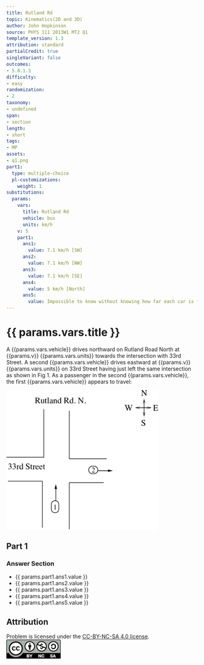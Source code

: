 ```yaml
---
title: Rutland Rd
topic: Kinematics(2D and 3D)
author: John Hopkinson
source: PHYS 111 2013W1 MT2 Q1
template_version: 1.3
attribution: standard
partialCredit: true
singleVariant: false
outcomes:
- 5.8.1.3
difficulty:
- easy
randomization:
- 2
taxonomy:
- undefined
span:
- section
length:
- short
tags:
- MP
assets:
- q1.png
part1:
  type: multiple-choice
  pl-customizations:
    weight: 1
substitutions:
  params:
    vars:
      title: Rutland Rd
      vehicle: bus
      units: km/h
    v: 5
    part1:
      ans1:
        value: 7.1 km/h [SW]
      ans2:
        value: 7.1 km/h [NW]
      ans3:
        value: 7.1 km/h [SE]
      ans4:
        value: 5 km/h [North]
      ans5:
        value: Impossible to know without knowing how far each car is from the intersection.
---
```

# {{ params.vars.title }}
A {{params.vars.vehicle}} drives northward on Rutland Road North at {{params.v}} {{params.vars.units}} towards the intersection with 33rd Street.
A second {{params.vars.vehicle}} drives eastward at {{params.v}} {{params.vars.units}} on 33rd Street having just left the same intersection as shown in Fig 1.
As a passenger in the second {{params.vars.vehicle}}, the first {{params.vars.vehicle}} appears to travel:

<img src="q1.png" width = 400px>

## Part 1

### Answer Section

- {{ params.part1.ans1.value }}
- {{ params.part1.ans2.value }}
- {{ params.part1.ans3.value }}
- {{ params.part1.ans4.value }}
- {{ params.part1.ans5.value }}

## Attribution

Problem is licensed under the [CC-BY-NC-SA 4.0 license](https://creativecommons.org/licenses/by-nc-sa/4.0/).<br> ![The Creative Commons 4.0 license requiring attribution-BY, non-commercial-NC, and share-alike-SA license.](https://raw.githubusercontent.com/firasm/bits/master/by-nc-sa.png)
